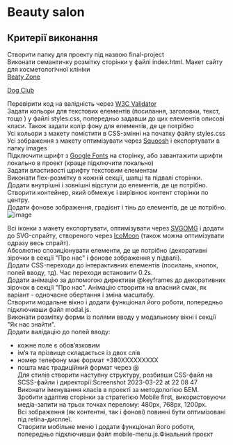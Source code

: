 # Beauty salon

## Критерії виконання
Створити папку для проекту під назвою final-project  
Виконати семантичку розмітку сторінки у файлі index.html. Макет сайту для косметологічної клініки  
[Beaty Zone](https://www.figma.com/file/sBABARapP4nL9lK1dG3n1l/Beauty-Zone?node-id=30:13827&t=5TZsDPh49nijl4fH-1) 

[Dog Club](https://www.figma.com/file/rTCMsYAj44dHB4dfwo7cOZ/Dog-Club?node-id=123%3A177&t=kJwseFkErM76jFqO-1)

  
Перевірити код на валідність через [W3C Validator](https://validator.w3.org/#validate_by_uri)   
Задати кольори для текстових елементів (посилання, заголовки, текст, тощо ) у файлі styles.css, попередньо задавши до цих елементів описові класи. Також задати колір фону для елементів, де це потрібно  
Усі кольори з макету помістити в CSS-змінні на початку файлу styles.css  
Усі зображення з макету оптимізувати через [Squoosh](https://squoosh.app/) і експортувати в папку images  
Підключити шрифт з [Google Fonts](https://fonts.google.com/) на сторінку, або завантажити шрифти локально в проект (краще підключити локально)  
Задати властивості шрифту текстовим елементам  
Виконати flex-розмітку в кожній секції, шапці та підвалі сторінки.  
Додати внутрішні і зовнішні відступи до елементів, де це потрібно.  
Створити контейнер, який обмежує і вирівнює контент сторінки по центру.  
Додати фонове зображення, градієнт і тінь до елементів, де це потрібно.  
![image](https://github.com/user-attachments/assets/d1bb5892-ff25-444e-b89c-5429686ede29)

Всі іконки з макету експортувати, оптимізувати через [SVGOMG](https://jakearchibald.github.io/svgomg/) і додати до SVG-спрайту, створеного через [IcoMoon](https://icomoon.io/) (також можна оптимізувати одразу весь спрайт).  
Абсолютно спозиціонувати елементи, де це потрібно (декоративні зірочки в секції "Про нас" і фонове зображення у підвалі).  
Додати CSS-переходи до інтерактивних елементів (посилань, кнопок, полей вводу, тд). Час переходи встановити 0.2s.  
Додати анімацію за допомогою директиви @keyframes до декоративних зірочок в секції "Про нас". Анімацію створити на власний смак, як варіант - одночасне обертання і зміна масштабу.  
Створити модальне вікно і додати функціонал його роботи, попередньо підключивши файл modal.js.  
Виконати розмітку форми із полями вводу у модальному вікні і секції "Як нас знайти".  
Додати валідацію до полей вводу:  
- кожне поле є обовʼязковим  
- імʼя та прізвище складається із двох слів  
- номер телефону має формат +380ХХХХХХХХХ  
- пошта має традиційний формат через @  
Для стилів створити наступну структуру, розбивши CSS-файл на SCSS-файли і директорії:Screenshot 2023-03-22 at 22 08 47  
Виконати іменування класів в проекті за методологією БЕМ.  
Зробити адаптив сторінки за стратегією Mobile first, використовуючи медіа-запити на трьох точках перелому: 480px, 768px, 1200px.  
Всі зображення (як контентні, так і фонові) повинні бути оптимізовані під retina-дисплеї.  
Створити мобільне меню і додати функціонал його роботи, попередньо підключивши файл mobile-menu.js.Фінальний проєкт  

